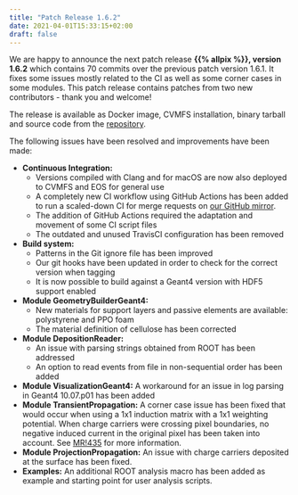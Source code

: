 ```yaml
---
title: "Patch Release 1.6.2"
date: 2021-04-01T15:33:15+02:00
draft: false
---
```


We are happy to announce the next patch release **{{% allpix %}}, version 1.6.2** which contains 70 commits over the previous patch version 1.6.1.
It fixes some issues mostly related to the CI as well as some corner cases in some modules.
This patch release contains patches from two new contributors - thank you and welcome!

The release is available as Docker image, CVMFS installation, binary tarball and source code from the [repository](https://gitlab.cern.ch/allpix-squared/allpix-squared/).

The following issues have been resolved and improvements have been made:
<!--more-->

* **Continuous Integration:**
    * Versions compiled with Clang and for macOS are now also deployed to CVMFS and EOS for general use
    * A completely new CI workflow using GitHub Actions has been added to run a scaled-down CI for merge requests on [our GitHub mirror](https://github.com/allpix-squared/allpix-squared).
    * The addition of GitHub Actions required the adaptation and movement of some CI script files
    * The outdated and unused TravisCI configuration has been removed
* **Build system:**
    * Patterns in the Git ignore file has been improved
    * Our git hooks have been updated in order to check for the correct version when tagging
    * It is now possible to build against a Geant4 version with HDF5 support enabled
* **Module GeometryBuilderGeant4:**
    * New materials for support layers and passive elements are available: polystyrene and PPO foam
    * The material definition of cellulose has been corrected
* **Module DepositionReader:**
    * An issue with parsing strings obtained from ROOT has been addressed
    * An option to read events from file in non-sequential order has been added
* **Module VisualizationGeant4:** A workaround for an issue in log parsing in Geant4 10.07.p01 has been added
* **Module TransientPropagation:** A corner case issue has been fixed that would occur when using a 1x1 induction matrix with a 1x1 weighting potential. When charge carriers were crossing pixel boundaries, no negative induced current in the original pixel has been taken into account. See [MR!435](https://gitlab.cern.ch/allpix-squared/allpix-squared/-/merge_requests/435) for more information.
* **Module ProjectionPropagation:** An issue with charge carriers deposited at the surface has been fixed.
* **Examples:** An additional ROOT analysis macro has been added as example and starting point for user analysis scripts.
